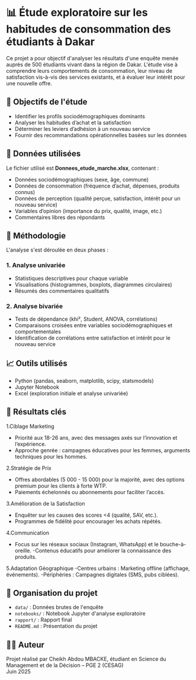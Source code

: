 # 📊 Étude exploratoire sur les habitudes de consommation des étudiants à Dakar

Ce projet a pour objectif d'analyser les résultats d'une enquête menée auprès de 500 étudiants vivant dans la région de Dakar. L'étude vise à comprendre leurs comportements de consommation, leur niveau de satisfaction vis-à-vis des services existants, et à évaluer leur intérêt pour une nouvelle offre.

## 🎯 Objectifs de l'étude

- Identifier les profils sociodémographiques dominants
- Analyser les habitudes d’achat et la satisfaction
- Déterminer les leviers d’adhésion à un nouveau service
- Fournir des recommandations opérationnelles basées sur les données

## 🧰 Données utilisées

Le fichier utilisé est **Donnees_etude_marche.xlsx**, contenant :
- Données sociodémographiques (sexe, âge, commune)
- Données de consommation (fréquence d’achat, dépenses, produits connus)
- Données de perception (qualité perçue, satisfaction, intérêt pour un nouveau service)
- Variables d’opinion (importance du prix, qualité, image, etc.)
- Commentaires libres des répondants

## 🧪 Méthodologie

L'analyse s'est déroulée en deux phases :

### 1. Analyse univariée
- Statistiques descriptives pour chaque variable
- Visualisations (histogrammes, boxplots, diagrammes circulaires)
- Résumés des commentaires qualitatifs

### 2. Analyse bivariée
- Tests de dépendance (khi², Student, ANOVA, corrélations)
- Comparaisons croisées entre variables sociodémographiques et comportementales
- Identification de corrélations entre satisfaction et intérêt pour le nouveau service

## 📈 Outils utilisés

- Python (pandas, seaborn, matplotlib, scipy, statsmodels)
- Jupyter Notebook
- Excel (exploration initiale et analyse univariée)

## 🧠 Résultats clés

1.Ciblage Marketing
- Priorité aux 18-26 ans, avec des messages axés sur l’innovation et l’expérience.
- Approche genrée : campagnes éducatives pour les femmes, arguments techniques pour les hommes.

2.Stratégie de Prix
- Offres abordables (5 000 - 15 000) pour la majorité, avec des options premium pour les clients à forte WTP.
- Paiements échelonnés ou abonnements pour faciliter l’accès.

3.Amélioration de la Satisfaction
- Enquêter sur les causes des scores <4 (qualité, SAV, etc.).
- Programmes de fidélité pour encourager les achats répétés.

4.Communication
- Focus sur les réseaux sociaux (Instagram, WhatsApp) et le bouche-à-oreille.
-Contenus éducatifs pour améliorer la connaissance des produits.

5.Adaptation Géographique
-Centres urbains : Marketing offline (affichage, événements).
-Périphéries : Campagnes digitales (SMS, pubs ciblées).

## 📎 Organisation du projet
- `data/` : Données brutes de l'enquête
- `notebooks/` : Notebook Jupyter d'analyse exploratoire
- `rapport/` : Rapport final
- `README.md` : Présentation du projet

## 👨‍💻 Auteur

Projet réalisé par Cheikh Abdou MBACKE, étudiant en Science du Management et de la Décision – PGE 2 (CESAG)  
Juin 2025
